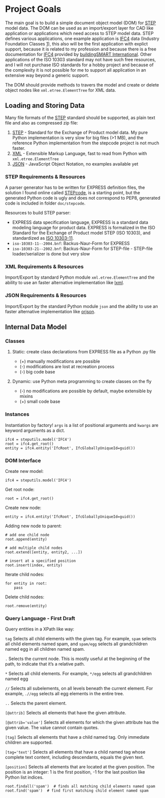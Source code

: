 Project Goals
=============

The main goal is to build a simple document object model (DOM) for [STEP] model data. 
The DOM can be used as an import/export layer for CAD like application or applications which need access to 
STEP model data. STEP defines various applications, one example application is [IFC4] data 
(Industry Foundation Classes [1]), this also will be the first application with explict support, because it is related 
to my profession and because there is a free documentation for [IFC4] provided by 
[buildingSMART International](https://www.buildingsmart.org/). Other applications of the ISO 10303 standard may not have
such free resources, and I will not purchase ISO standards for a hobby project and because of the complexity it is 
not possible for me to support all application in an extensive way beyond a generic support.

The DOM should provide methods to travers the model and create or delete object nodes like `xml.etree.ElementTree` for 
XML data.

Loading and Storing Data
------------------------

Many file formats of the [STEP] standard should be supported, as plain text file and also as 
compressed zip file:

1. [STEP] - Standard for the Exchange of Product model data. 
   My pure Python implementation is very slow for big files (>1 MB), and the reference Python implementation from 
   the stepcode project is not much faster.
2. [XML] - Extensible Markup Language, fast to read from Python with `xml.etree.ElementTree`
3. [JSON] - JavaScript Object Notation, no examples available yet

### STEP Requirements & Resources

A parser generator has to be written for EXPRESS definition files, the solution I found online called [STEPcode], 
is a starting point, but the generated Python code is ugly and does not correspond to PEP8, generated code is 
included in folder `doc/stepcode`.

Resources to build STEP parser:

- EXPRESS data specification language, EXPRESS is a standard data modeling language for product data. 
  EXPRESS is formalized in the ISO Standard for the Exchange of Product model STEP (ISO 10303), and standardized 
  as [ISO 10303-11].
- `iso-10303-11--2004.bnf`: Backus-Naur-Form for EXPRESS
- `iso-10303-21--2002.bnf`: Backus-Naur-Form for STEP-file - STEP-file loader/serializer is done but very slow  

### XML Requirements & Resources

Import/Export by standard Python module `xml.etree.ElementTree` and the ability to use an faster alternative 
implementation like [lxml]. 

### JSON Requirements & Resources

Import/Export by the standard Python module `json` and the ability to use an faster alternative implementation 
like [orjson]. 

Internal Data Model
-------------------

### Classes

1. Static: create class declarations from EXPRESS file as a Python .py file
   - (+) manually modifications are possible
   - (-) modifications are lost at recreation process
   - (-) big code base     

2. Dynamic: use Python meta programming to create classes on the fly
   - (-) no modifications are possible by default, maybe extensible by mixins
   - (+) small code base

### Instances

Instantiation by factory! `args` is a list of positional arguments and `kwargs` are keyword arguments as a dict.

    ifc4 = steputils.model('IFC4')
    root = ifc4.get_root()
    entity = ifc4.entity('IfcRoot', IfcGloballyUniqueId=guid())

### DOM Interface

Create new model:

    ifc4 = steputils.model('IFC4')

Get root node:

    root = ifc4.get_root()

Create new node:

    entity = ifc4.entity('IfcRoot', IfcGloballyUniqueId=guid())

Adding new node to parent:

    # add one child node
    root.append(entity)
    
    # add multiple child nodes
    root.extend([entity, entity2, ...])
    
    # insert at a specified position
    root.insert(index, entity)
    
Iterate child nodes:

    for entity in root:
        pass

Delete child nodes:

    root.remove(entity)
    
### Query Language - First Draft

Query entities in a XPath like way:

`tag` Selects all child elements with the given tag. For example, `spam` selects all child elements named spam, 
and `spam/egg` selects all grandchildren named egg in all children named spam.

`.` Selects the current node. This is mostly useful at the beginning of the path, to indicate that it’s a relative path.

`*` Selects all child elements. For example, `*/egg` selects all grandchildren named egg

`//` Selects all subelements, on all levels beneath the current element. For example, `.//egg` selects all egg
elements in the entire tree.

`..` Selects the parent element.

`[@attrib]` Selects all elements that have the given attribute.

`[@attrib='value']` Selects all elements for which the given attribute has the given value. The value cannot contain quotes.

`[tag]` Selects all elements that have a child named tag. Only immediate children are supported.

`[tag='text']` Selects all elements that have a child named tag whose complete text content, including descendants,
equals the given text.

`[position]` Selects all elements that are located at the given position. The position is an integer: 1 is the first 
position, -1 for the last position like Python list indices.

    root.findall('spam')  # finds all matching child elements named spam
    root.find('spam')  # find first matching child element named spam


[IFC4]: https://technical.buildingsmart.org/
[STEP]: https://en.wikipedia.org/wiki/ISO_10303-21
[XML]: https://en.wikipedia.org/wiki/XML
[JSON]: https://en.wikipedia.org/wiki/JSON
[STEPcode]: https://stepcode.github.io/
[orjson]: https://pypi.org/project/orjson/
[lxml]: https://pypi.org/project/lxml/
[BNF]: https://en.wikipedia.org/wiki/Backus%E2%80%93Naur_form
[ISO 10303-21]: https://en.wikipedia.org/wiki/ISO_10303-21
[ISO 10303-11]: https://en.wikipedia.org/wiki/EXPRESS_(data_modeling_language)
[pyparsing]: https://pypi.org/project/pyparsing/

[1]: https://en.wikipedia.org/wiki/Industry_Foundation_Classes
